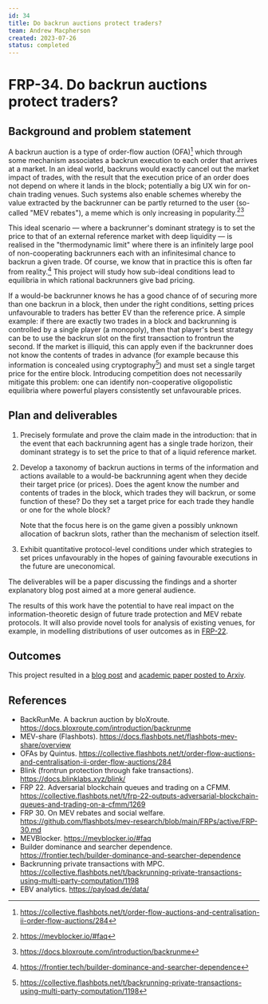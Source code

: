 ```yaml
---
id: 34
title: Do backrun auctions protect traders?
team: Andrew Macpherson
created: 2023-07-26
status: completed
---
```


# FRP-34. Do backrun auctions protect traders?

## Background and problem statement

A backrun auction is a type of order-flow auction (OFA)[^ofa] which through some mechanism associates a backrun execution to each order that arrives at a market. In an ideal world, backruns would exactly cancel out the market impact of trades, with the result that the execution price of an order does not depend on where it lands in the block; potentially a big UX win for on-chain trading venues. Such systems also enable schemes whereby the value extracted by the backrunner can be partly returned to the user (so-called "MEV rebates"), a meme which is only increasing in popularity.[^mevblocker][^backrunme]

This ideal scenario — where a backrunner's dominant strategy is to set the price to that of an external reference market with deep liquidity — is realised in the "thermodynamic limit" where there is an infinitely large pool of non-cooperating backrunners each with an infinitesimal chance to backrun a given trade. Of course, we know that in practice this is often far from reality.[^payload] This project will study how sub-ideal conditions lead to equilibria in which rational backrunners give bad pricing.

If a would-be backrunner knows he has a good chance of of securing more than one backrun in a block, then under the right conditions, setting prices unfavourable to traders has better EV than the reference price. A simple example: if there are exactly two trades in a block and backrunning is controlled by a single player (a monopoly), then that player's best strategy can be to use the backrun slot on the first transaction to frontrun the second. If the market is illiquid, this can apply even if the backrunner does not know the contents of trades in advance (for example because this information is concealed using cryptography[^secret]) and must set a single target price for the entire block. Introducing competition does not necessarily mitigate this problem: one can identify non-cooperative oligopolistic equilibria where powerful players consistently set unfavourable prices.

## Plan and deliverables

1. Precisely formulate and prove the claim made in the introduction: that in the event that each backrunning agent has a single trade horizon, their dominant strategy is to set the price to that of a liquid reference market.

2. Develop a taxonomy of backrun auctions in terms of the information and actions available to a would-be backrunning agent when they decide their target price (or prices). Does the agent know the number and contents of trades in the block, which trades they will backrun, or some function of these? Do they set a target price for each trade they handle or one for the whole block? 

   Note that the focus here is on the game given a possibly unknown allocation of backrun slots, rather than the mechanism of selection itself.

3. Exhibit quantitative protocol-level conditions under which strategies to set prices unfavourably in the hopes of gaining favourable executions in the future are uneconomical.

The deliverables will be a paper discussing the findings and a shorter explanatory blog post aimed at a more general audience.

The results of this work have the potential to have real impact on the information-theoretic design of future trade protection and MEV rebate protocols. It will also provide novel tools for analysis of existing venues, for example, in modelling distributions of user outcomes as in [FRP-22](https://collective.flashbots.net/t/frp-22-outputs-adversarial-blockchain-queues-and-trading-on-a-cfmm/1269).

## Outcomes
This project resulted in a [blog post](https://awmacpherson.com/posts/backrun-auction/) and [academic paper posted to Arxiv](https://arxiv.org/abs/2401.08302). 

## References

- BackRunMe. A backrun auction by bloXroute. https://docs.bloxroute.com/introduction/backrunme
- MEV-share (Flashbots). https://docs.flashbots.net/flashbots-mev-share/overview
- OFAs by Quintus. https://collective.flashbots.net/t/order-flow-auctions-and-centralisation-ii-order-flow-auctions/284
- Blink (frontrun protection through fake transactions). https://docs.blinklabs.xyz/blink/
- FRP 22. Adversarial blockchain queues and trading on a CFMM. https://collective.flashbots.net/t/frp-22-outputs-adversarial-blockchain-queues-and-trading-on-a-cfmm/1269
- FRP 30. On MEV rebates and social welfare. https://github.com/flashbots/mev-research/blob/main/FRPs/active/FRP-30.md
- MEVBlocker. https://mevblocker.io/#faq
- Builder dominance and searcher dependence. https://frontier.tech/builder-dominance-and-searcher-dependence
- Backrunning private transactions with MPC. https://collective.flashbots.net/t/backrunning-private-transactions-using-multi-party-computation/1198
- EBV analytics. https://payload.de/data/

[^ofa]: https://collective.flashbots.net/t/order-flow-auctions-and-centralisation-ii-order-flow-auctions/284
[^mevblocker]: https://mevblocker.io/#faq
[^backrunme]: https://docs.bloxroute.com/introduction/backrunme
[^payload]: https://frontier.tech/builder-dominance-and-searcher-dependence
[^secret]: https://collective.flashbots.net/t/backrunning-private-transactions-using-multi-party-computation/1198

